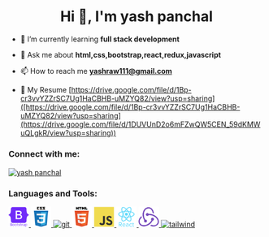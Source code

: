 <h1 align="center">Hi 👋, I'm yash panchal</h1>


- 🌱 I’m currently learning **full stack development**

- 💬 Ask me about **html,css,bootstrap,react,redux,javascript**

- 📫 How to reach me **yashraw111@gmail.com**

- 📄 My Resume [https://drive.google.com/file/d/1Bp-cr3vvYZZrSC7Ug1HaCBHB-uMZYQ82/view?usp=sharing]([https://drive.google.com/file/d/1Bp-cr3vvYZZrSC7Ug1HaCBHB-uMZYQ82/view?usp=sharing](https://drive.google.com/file/d/1DUVUnD2o6mFZwQW5CEN_59dKMWuQLgkR/view?usp=sharing))

<h3 align="left">Connect with me:</h3>
<p align="left">
<a href="https://www.linkedin.com/in/yash-panchal111/" target="blank"><img align="center" src="https://www.google.com/url?sa=i&url=https%3A%2F%2Fwww.flaticon.com%2Ffree-icon%2Flinkedin_174857&psig=AOvVaw3VnbaajBzpYtcKRbkYCvws&ust=1735325716356000&source=images&cd=vfe&opi=89978449&ved=0CBEQjRxqFwoTCNjDzZiOxooDFQAAAAAdAAAAABAE" alt="yash panchal" height="30" width="40" /></a>
<!-- <a href="https://fb.com/yash panchal" target="blank"><img align="center" src="https://raw.githubusercontent.com/rahuldkjain/github-profile-readme-generator/master/src/images/icons/Social/facebook.svg" alt="yash panchal" height="30" width="40" /></a> -->
</p>

<h3 align="left">Languages and Tools:</h3>
<p align="left"> <a href="https://getbootstrap.com" target="_blank" rel="noreferrer"> <img src="https://raw.githubusercontent.com/devicons/devicon/master/icons/bootstrap/bootstrap-plain-wordmark.svg" alt="bootstrap" width="40" height="40"/> </a> <a href="https://www.w3schools.com/css/" target="_blank" rel="noreferrer"> <img src="https://raw.githubusercontent.com/devicons/devicon/master/icons/css3/css3-original-wordmark.svg" alt="css3" width="40" height="40"/> </a> <a href="https://git-scm.com/" target="_blank" rel="noreferrer"> <img src="https://www.vectorlogo.zone/logos/git-scm/git-scm-icon.svg" alt="git" width="40" height="40"/> </a> <a href="https://www.w3.org/html/" target="_blank" rel="noreferrer"> <img src="https://raw.githubusercontent.com/devicons/devicon/master/icons/html5/html5-original-wordmark.svg" alt="html5" width="40" height="40"/> </a> <a href="https://developer.mozilla.org/en-US/docs/Web/JavaScript" target="_blank" rel="noreferrer"> <img src="https://raw.githubusercontent.com/devicons/devicon/master/icons/javascript/javascript-original.svg" alt="javascript" width="40" height="40"/> </a> <a href="https://reactjs.org/" target="_blank" rel="noreferrer"> <img src="https://raw.githubusercontent.com/devicons/devicon/master/icons/react/react-original-wordmark.svg" alt="react" width="40" height="40"/> </a> <a href="https://redux.js.org" target="_blank" rel="noreferrer"> <img src="https://raw.githubusercontent.com/devicons/devicon/master/icons/redux/redux-original.svg" alt="redux" width="40" height="40"/> </a> <a href="https://tailwindcss.com/" target="_blank" rel="noreferrer"> <img src="https://www.vectorlogo.zone/logos/tailwindcss/tailwindcss-icon.svg" alt="tailwind" width="40" height="40"/> </a> </p>

